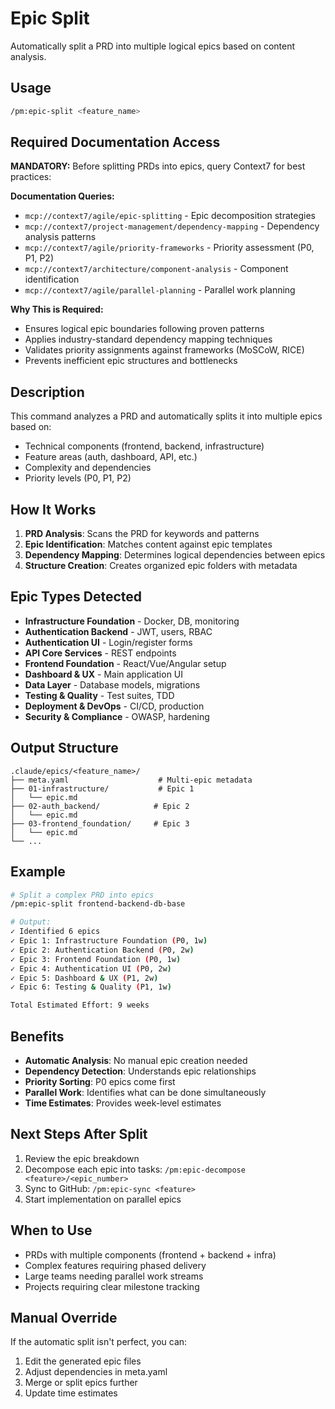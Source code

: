 # Epic Split

Automatically split a PRD into multiple logical epics based on content analysis.

## Usage
```bash
/pm:epic-split <feature_name>
```

## Required Documentation Access

**MANDATORY:** Before splitting PRDs into epics, query Context7 for best practices:

**Documentation Queries:**
- `mcp://context7/agile/epic-splitting` - Epic decomposition strategies
- `mcp://context7/project-management/dependency-mapping` - Dependency analysis patterns
- `mcp://context7/agile/priority-frameworks` - Priority assessment (P0, P1, P2)
- `mcp://context7/architecture/component-analysis` - Component identification
- `mcp://context7/agile/parallel-planning` - Parallel work planning

**Why This is Required:**
- Ensures logical epic boundaries following proven patterns
- Applies industry-standard dependency mapping techniques
- Validates priority assignments against frameworks (MoSCoW, RICE)
- Prevents inefficient epic structures and bottlenecks

## Description
This command analyzes a PRD and automatically splits it into multiple epics based on:
- Technical components (frontend, backend, infrastructure)
- Feature areas (auth, dashboard, API, etc.)
- Complexity and dependencies
- Priority levels (P0, P1, P2)

## How It Works

1. **PRD Analysis**: Scans the PRD for keywords and patterns
2. **Epic Identification**: Matches content against epic templates
3. **Dependency Mapping**: Determines logical dependencies between epics
4. **Structure Creation**: Creates organized epic folders with metadata

## Epic Types Detected

- **Infrastructure Foundation** - Docker, DB, monitoring
- **Authentication Backend** - JWT, users, RBAC
- **Authentication UI** - Login/register forms
- **API Core Services** - REST endpoints
- **Frontend Foundation** - React/Vue/Angular setup
- **Dashboard & UX** - Main application UI
- **Data Layer** - Database models, migrations
- **Testing & Quality** - Test suites, TDD
- **Deployment & DevOps** - CI/CD, production
- **Security & Compliance** - OWASP, hardening

## Output Structure

```
.claude/epics/<feature_name>/
├── meta.yaml                    # Multi-epic metadata
├── 01-infrastructure/           # Epic 1
│   └── epic.md
├── 02-auth_backend/            # Epic 2
│   └── epic.md
├── 03-frontend_foundation/     # Epic 3
│   └── epic.md
└── ...
```

## Example

```bash
# Split a complex PRD into epics
/pm:epic-split frontend-backend-db-base

# Output:
✓ Identified 6 epics
✓ Epic 1: Infrastructure Foundation (P0, 1w)
✓ Epic 2: Authentication Backend (P0, 2w)
✓ Epic 3: Frontend Foundation (P0, 1w)
✓ Epic 4: Authentication UI (P0, 2w)
✓ Epic 5: Dashboard & UX (P1, 2w)
✓ Epic 6: Testing & Quality (P1, 1w)

Total Estimated Effort: 9 weeks
```

## Benefits

- **Automatic Analysis**: No manual epic creation needed
- **Dependency Detection**: Understands epic relationships
- **Priority Sorting**: P0 epics come first
- **Parallel Work**: Identifies what can be done simultaneously
- **Time Estimates**: Provides week-level estimates

## Next Steps After Split

1. Review the epic breakdown
2. Decompose each epic into tasks: `/pm:epic-decompose <feature>/<epic_number>`
3. Sync to GitHub: `/pm:epic-sync <feature>`
4. Start implementation on parallel epics

## When to Use

- PRDs with multiple components (frontend + backend + infra)
- Complex features requiring phased delivery
- Large teams needing parallel work streams
- Projects requiring clear milestone tracking

## Manual Override

If the automatic split isn't perfect, you can:
1. Edit the generated epic files
2. Adjust dependencies in meta.yaml
3. Merge or split epics further
4. Update time estimates